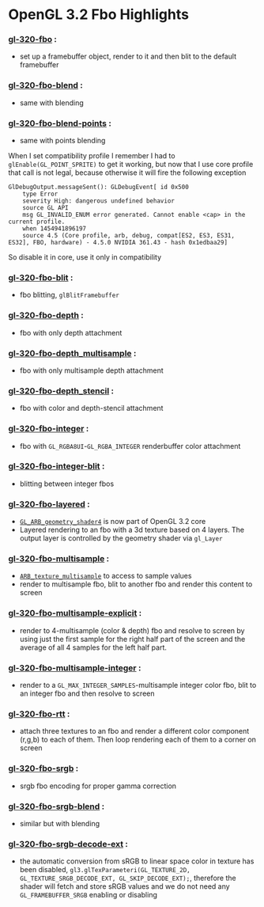 # OpenGL 3.2 Fbo Highlights

### [gl-320-fbo](https://github.com/elect86/jogl-samples/blob/master/jogl-samples/src/tests/gl_320/fbo/Gl_320_fbo.java) :

* set up a framebuffer object, render to it and then blit to the default framebuffer

### [gl-320-fbo-blend](https://github.com/elect86/jogl-samples/blob/master/jogl-samples/src/tests/gl_320/fbo/Gl_320_fbo_blend.java) :

* same with blending

### [gl-320-fbo-blend-points](https://github.com/elect86/jogl-samples/blob/master/jogl-samples/src/tests/gl_320/fbo/Gl_320_fbo_blend_points.java) :

* same with points blending

When I set compatibility profile I remember I had to `glEnable(GL_POINT_SPRITE)` to get it working, but now that I use core profile that call is not legal, because otherwise it will fire the following exception

```
GlDebugOutput.messageSent(): GLDebugEvent[ id 0x500
	type Error
	severity High: dangerous undefined behavior
	source GL API
	msg GL_INVALID_ENUM error generated. Cannot enable <cap> in the current profile.
	when 1454941896197
	source 4.5 (Core profile, arb, debug, compat[ES2, ES3, ES31, ES32], FBO, hardware) - 4.5.0 NVIDIA 361.43 - hash 0x1edbaa29]
```
So disable it in core, use it only in compatibility

### [gl-320-fbo-blit](https://github.com/elect86/jogl-samples/blob/master/jogl-samples/src/tests/gl_320/fbo/Gl_320_fbo_blit.java) :

* fbo blitting, `glBlitFramebuffer`

### [gl-320-fbo-depth](https://github.com/elect86/jogl-samples/blob/master/jogl-samples/src/tests/gl_320/fbo/Gl_320_fbo_depth.java) :

* fbo with only depth attachment

### [gl-320-fbo-depth_multisample](https://github.com/elect86/jogl-samples/blob/master/jogl-samples/src/tests/gl_320/fbo/Gl_320_fbo_depth_multisample.java) :

* fbo with only multisample depth attachment

### [gl-320-fbo-depth_stencil](https://github.com/elect86/jogl-samples/blob/master/jogl-samples/src/tests/gl_320/fbo/Gl_320_fbo_depth_stencil.java) :

* fbo with color and depth-stencil attachment

### [gl-320-fbo-integer](https://github.com/elect86/jogl-samples/blob/master/jogl-samples/src/tests/gl_320/fbo/Gl_320_fbo_integer.java) :

* fbo with `GL_RGBA8UI`-`GL_RGBA_INTEGER` renderbuffer color attachment

### [gl-320-fbo-integer-blit](https://github.com/elect86/jogl-samples/blob/master/jogl-samples/src/tests/gl_320/fbo/Gl_320_fbo_integer_blit.java) :

* blitting between integer fbos

### [gl-320-fbo-layered](https://github.com/elect86/jogl-samples/blob/master/jogl-samples/src/tests/gl_320/fbo/Gl_320_fbo_layered.java) :

* [`GL_ARB_geometry_shader4`](https://www.opengl.org/registry/specs/ARB/geometry_shader4.txt) is now part of OpenGL 3.2 core
* Layered rendering to an fbo with a 3d texture based on 4 layers. The output layer is controlled by the geometry shader via `gl_Layer`

### [gl-320-fbo-multisample](https://github.com/elect86/jogl-samples/blob/master/jogl-samples/src/tests/gl_320/fbo/Gl_320_fbo_multisample.java) :

* [`ARB_texture_multisample`](https://www.opengl.org/registry/specs/ARB/texture_multisample.txt) to access to sample values
* render to multisample fbo, blit to another fbo and render this content to screen

### [gl-320-fbo-multisample-explicit](https://github.com/elect86/jogl-samples/blob/master/jogl-samples/src/tests/gl_320/fbo/Gl_320_fbo_multisample_explicit.java) :

* render to 4-multisample (color & depth) fbo and resolve to screen by using just the first sample for the right half part of the screen and the average of all 4 samples for the left half part.

### [gl-320-fbo-multisample-integer](https://github.com/elect86/jogl-samples/blob/master/jogl-samples/src/tests/gl_320/fbo/Gl_320_fbo_multisample_integer.java) :

* render to a `GL_MAX_INTEGER_SAMPLES`-multisample integer color fbo, blit to an integer fbo and then resolve to screen

### [gl-320-fbo-rtt](https://github.com/elect86/jogl-samples/blob/master/jogl-samples/src/tests/gl_320/fbo/Gl_320_fbo_rtt.java) :

* attach three textures to an fbo and render a different color component (r,g,b) to each of them. Then loop rendering each of them to a corner on screen

### [gl-320-fbo-srgb](https://github.com/elect86/jogl-samples/blob/master/jogl-samples/src/tests/gl_320/fbo/Gl_320_fbo_srgb.java) :

* srgb fbo encoding for proper gamma correction

### [gl-320-fbo-srgb-blend](https://github.com/elect86/jogl-samples/blob/master/jogl-samples/src/tests/gl_320/fbo/Gl_320_fbo_srgb_blend.java) :

* similar but with blending

### [gl-320-fbo-srgb-decode-ext](https://github.com/elect86/jogl-samples/blob/master/jogl-samples/src/tests/gl_320/fbo/Gl_320_fbo_srgb_decode_ext.java) :

* the automatic conversion from sRGB to linear space color in texture has been disabled, `gl3.glTexParameteri(GL_TEXTURE_2D, GL_TEXTURE_SRGB_DECODE_EXT, GL_SKIP_DECODE_EXT);`, therefore the shader will fetch and store sRGB values and we do not need any `GL_FRAMEBUFFER_SRGB` enabling or disabling

